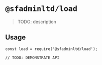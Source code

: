 # `@sfadminltd/load`

> TODO: description

## Usage

```
const load = require('@sfadminltd/load');

// TODO: DEMONSTRATE API
```
